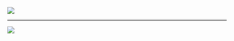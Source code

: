<a href="https://www.linkedin.com/in/prashantmankumare/" target="_blank"><img src="https://img.icons8.com/color/96/000000/linkedin-2.png"/></a>
<hr>
<a href="https://www.instagram.com/prashant.mankumare/" target="_blank"><img src="https://image.flaticon.com/icons/png/128/174/174855.png"/></a>

<!---
impsm/impsm is a ✨ special ✨ repository because its `README.md` (this file) appears on your GitHub profile.
You can click the Preview link to take a look at your changes.
--->
